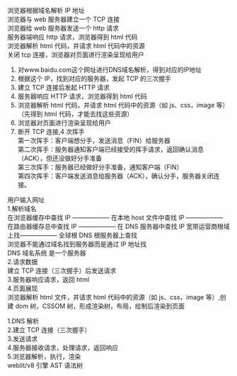 浏览器根据域名解析 IP 地址  
浏览器与 web 服务器建立一个 TCP 连接  
浏览器给 web 服务器发送一个 http 请求  
服务器端响应 http 请求，浏览器得到 html 代码  
浏览器解析 html 代码，并请求 html 代码中的资源  
关闭 tcp 连接，浏览器对页面进行渲染呈现给用户

1. 对www.baidu.com这个网址进行DNS域名解析，得到对应的IP地址  
2. 根据这个 IP，找到对应的服务器，发起 TCP 的三次握手  
3. 建立 TCP 连接后发起 HTTP 请求  
4. 服务器响应 HTTP 请求，浏览器得到 html 代码  
5. 浏览器解析 html 代码，并请求 html 代码中的资源（如 js、css，image 等）（先得到 html 代码，才能去找这些资源）  
6. 浏览器对页面进行渲染呈现给用户  
7. 断开 TCP 连接,4 次挥手  
    第一次挥手：客户端想分手，发送消息（FIN）给服务器  
    第二次挥手：服务器通知客户端已经接受的挥手请求，返回确认消息（ACK），但还没做好分手准备  
    第三次挥手：服务器已经做好分手准备，通知客户端（FIN）  
    第四次挥手：客户端发送消息给服务器（ACK），确认分手，服务器关闭连接。

用户输入网址  
1.解析域名  
 在浏览器缓存中查找 IP —————— 在本地 host 文件中查找 IP —————— 在路由器缓存总中查找 IP —————— 在 DNS 服务器中查找 IP 宽带运营商根域上找—————— 全球根 DNS 根服务器上查找  
 浏览器不能通过域名找到服务器而是通过 IP 地址找  
 DNS 域名系统 是一个服务器  
2.请求数据  
 建立 TCP 连接（三次握手）后发送请求  
3.服务器响应请求，返回 html  
4.页面展现  
浏览器解析 html 文件，并请求 html 代码中的资源（如 js、css，image 等）,创建 dom 树，CSSOM 树，形成渲染树，布局，绘制后渲染到页面

1.DNS 解析  
2.建立 TCP 连接（三次握手）  
3.发送请求  
4.服务器接收请求，处理请求，返回响应  
5.浏览器解析，执行，渲染  
weblit/v8 引擎 AST 语法树
